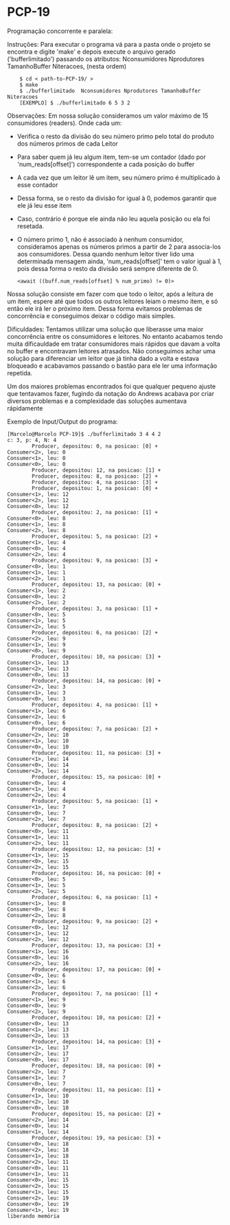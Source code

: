 # PCP-19
Programação concorrente e paralela:

Instruções:
 Para executar o programa vá para a pasta onde o projeto se encontra e digite 'make' e depois execute o arquivo gerado ('bufferlimitado') passando os atributos: Nconsumidores Nprodutores TamanhoBuffer Niteracoes, (nesta ordem)
 
        $ cd < path-to-PCP-19/ >
        $ make
        $ ./bufferlimitado  Nconsumidores Nprodutores TamanhoBuffer Niteracoes
        [EXEMPLO] $ ./bufferlimitado 6 5 3 2 
        

Observações:
Em nossa solução consideramos um valor máximo de 15 consumidores (readers). Onde cada um:

  * Verifica o resto da divisão do seu número primo pelo total do produto dos números primos de cada Leitor
  * Para saber quem já leu algum item, tem-se um contador (dado por 'num_reads[offset]') correspondente a cada posição do buffer
  * A cada vez que um leitor lê um item, seu número primo é multiplicado à esse contador
  * Dessa forma, se o resto da divisão for igual à 0, podemos garantir que ele já leu esse item
  * Caso, contrário é porque ele ainda não leu aquela posição ou ela foi resetada.
  * O número primo 1, não é associado à nenhum consumidor, consideramos apenas os números primos a partir de 2 para associa-los aos consumidores. Dessa quando nenhum leitor tiver lido uma determinada mensagem ainda, 'num_reads[offset]' tem o valor igual à 1, pois dessa forma o resto da divisão será sempre diferente de 0.

        <await ((buff.num_reads[offset] % num_primo) != 0)>

Nossa solução consiste em fazer com que todo o leitor, após a leitura de um item, espere até que todos os outros leitores leiam o mesmo item, e só então ele irá ler o próximo item. Dessa forma evitamos problemas de concorrência e conseguimos deixar o código mais simples.


Dificuldades:
Tentamos utilizar uma solução que liberasse uma maior concorrência entre os consumidores e leitores. No entanto acabamos tendo muita dificauldade em tratar consumidores mais rápidos que davam a volta no buffer e encontravam leitores atrasados. Não conseguimos achar uma solução para diferenciar um leitor que já tinha dado a volta e estava bloqueado e acabavamos passando o bastão para ele ler uma informação repetida.

Um dos maiores problemas encontrados foi que qualquer pequeno ajuste que tentavamos fazer, fugindo da notação do Andrews acabava por criar diversos problemas e a complexidade das soluções aumentava rápidamente

Exemplo de Input/Output do programa:
```
[Marcelo@Marcelo PCP-19]$ ./bufferlimitado 3 4 4 2
c: 3, p: 4, N: 4
		Producer, depositou: 0, na posicao: [0] +
Consumer<2>, leu: 0
Consumer<1>, leu: 0
Consumer<0>, leu: 0
		Producer, depositou: 12, na posicao: [1] +
		Producer, depositou: 8, na posicao: [2] +
		Producer, depositou: 4, na posicao: [3] +
		Producer, depositou: 1, na posicao: [0] +
Consumer<1>, leu: 12
Consumer<2>, leu: 12
Consumer<0>, leu: 12
		Producer, depositou: 2, na posicao: [1] +
Consumer<0>, leu: 8
Consumer<1>, leu: 8
Consumer<2>, leu: 8
		Producer, depositou: 5, na posicao: [2] +
Consumer<1>, leu: 4
Consumer<0>, leu: 4
Consumer<2>, leu: 4
		Producer, depositou: 9, na posicao: [3] +
Consumer<0>, leu: 1
Consumer<1>, leu: 1
Consumer<2>, leu: 1
		Producer, depositou: 13, na posicao: [0] +
Consumer<1>, leu: 2
Consumer<0>, leu: 2
Consumer<2>, leu: 2
		Producer, depositou: 3, na posicao: [1] +
Consumer<0>, leu: 5
Consumer<1>, leu: 5
Consumer<2>, leu: 5
		Producer, depositou: 6, na posicao: [2] +
Consumer<2>, leu: 9
Consumer<1>, leu: 9
Consumer<0>, leu: 9
		Producer, depositou: 10, na posicao: [3] +
Consumer<1>, leu: 13
Consumer<2>, leu: 13
Consumer<0>, leu: 13
		Producer, depositou: 14, na posicao: [0] +
Consumer<2>, leu: 3
Consumer<1>, leu: 3
Consumer<0>, leu: 3
		Producer, depositou: 4, na posicao: [1] +
Consumer<1>, leu: 6
Consumer<2>, leu: 6
Consumer<0>, leu: 6
		Producer, depositou: 7, na posicao: [2] +
Consumer<2>, leu: 10
Consumer<1>, leu: 10
Consumer<0>, leu: 10
		Producer, depositou: 11, na posicao: [3] +
Consumer<1>, leu: 14
Consumer<0>, leu: 14
Consumer<2>, leu: 14
		Producer, depositou: 15, na posicao: [0] +
Consumer<0>, leu: 4
Consumer<1>, leu: 4
Consumer<2>, leu: 4
		Producer, depositou: 5, na posicao: [1] +
Consumer<1>, leu: 7
Consumer<0>, leu: 7
Consumer<2>, leu: 7
		Producer, depositou: 8, na posicao: [2] +
Consumer<0>, leu: 11
Consumer<1>, leu: 11
Consumer<2>, leu: 11
		Producer, depositou: 12, na posicao: [3] +
Consumer<1>, leu: 15
Consumer<0>, leu: 15
Consumer<2>, leu: 15
		Producer, depositou: 16, na posicao: [0] +
Consumer<0>, leu: 5
Consumer<1>, leu: 5
Consumer<2>, leu: 5
		Producer, depositou: 6, na posicao: [1] +
Consumer<1>, leu: 8
Consumer<0>, leu: 8
Consumer<2>, leu: 8
		Producer, depositou: 9, na posicao: [2] +
Consumer<0>, leu: 12
Consumer<1>, leu: 12
Consumer<2>, leu: 12
		Producer, depositou: 13, na posicao: [3] +
Consumer<1>, leu: 16
Consumer<0>, leu: 16
Consumer<2>, leu: 16
		Producer, depositou: 17, na posicao: [0] +
Consumer<0>, leu: 6
Consumer<1>, leu: 6
Consumer<2>, leu: 6
		Producer, depositou: 7, na posicao: [1] +
Consumer<1>, leu: 9
Consumer<0>, leu: 9
Consumer<2>, leu: 9
		Producer, depositou: 10, na posicao: [2] +
Consumer<0>, leu: 13
Consumer<1>, leu: 13
Consumer<2>, leu: 13
		Producer, depositou: 14, na posicao: [3] +
Consumer<1>, leu: 17
Consumer<2>, leu: 17
Consumer<0>, leu: 17
		Producer, depositou: 18, na posicao: [0] +
Consumer<2>, leu: 7
Consumer<1>, leu: 7
Consumer<0>, leu: 7
		Producer, depositou: 11, na posicao: [1] +
Consumer<1>, leu: 10
Consumer<2>, leu: 10
Consumer<0>, leu: 10
		Producer, depositou: 15, na posicao: [2] +
Consumer<2>, leu: 14
Consumer<0>, leu: 14
Consumer<1>, leu: 14
		Producer, depositou: 19, na posicao: [3] +
Consumer<0>, leu: 18
Consumer<2>, leu: 18
Consumer<1>, leu: 18
Consumer<2>, leu: 11
Consumer<0>, leu: 11
Consumer<1>, leu: 11
Consumer<0>, leu: 15
Consumer<2>, leu: 15
Consumer<1>, leu: 15
Consumer<2>, leu: 19
Consumer<0>, leu: 19
Consumer<1>, leu: 19
liberando memória
```



